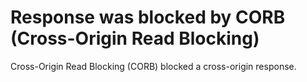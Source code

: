 # Response was blocked by CORB (Cross-Origin Read Blocking)

Cross-Origin Read Blocking (CORB) blocked a cross-origin response.
